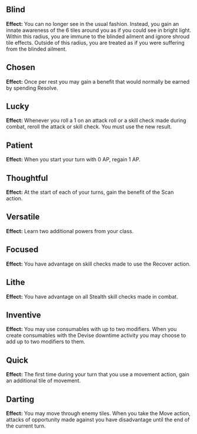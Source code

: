 ## Blind
**Effect:** You can no longer see in the usual fashion. Instead, you gain an innate awareness of the 6 tiles around you as if you could see in bright light. Within this radius, you are immune to the blinded ailment and ignore shroud tile effects. Outside of this radius, you are treated as if you were suffering from the blinded ailment.

## Chosen
**Effect:** Once per rest you may gain a benefit that would normally be earned by spending Resolve.

## Lucky
**Effect:** Whenever you roll a 1 on an attack roll or a skill check made during combat, reroll the attack or skill check. You must use the new result.

## Patient
**Effect:** When you start your turn with 0 AP, regain 1 AP.

## Thoughtful
**Effect:** At the start of each of your turns, gain the benefit of the Scan action.

## Versatile
**Effect:** Learn two additional powers from your class.

## Focused
**Effect:** You have advantage on skill checks made to use the Recover action.

## Lithe
**Effect:** You have advantage on all Stealth skill checks made in combat.

## Inventive
**Effect:** You may use consumables with up to two modifiers. When you create consumables with the Devise downtime activity you may choose to add up to two modifiers to them.

## Quick
**Effect:** The first time during your turn that you use a movement action, gain an additional tile of movement.

## Darting
**Effect:** You may move through enemy tiles. When you take the Move action, attacks of opportunity made against you have disadvantage until the end of the current turn.

